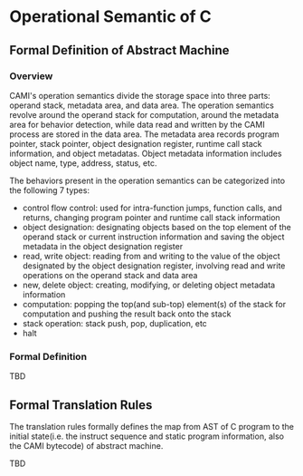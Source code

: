 # Operational Semantic of C

## Formal Definition of Abstract Machine
### Overview
CAMI's operation semantics divide the storage space into three parts: operand stack, metadata area, and data area. The operation semantics revolve around the operand stack for computation, around the metadata area for behavior detection, while data read and written by the CAMI process are stored in the data area. The metadata area records program pointer, stack pointer, object designation register, runtime call stack information, and object metadatas. Object metadata information includes object name, type, address, status, etc.

The behaviors present in the operation semantics can be categorized into the following 7 types:
+ control flow control: used for intra-function jumps, function calls, and returns, changing program pointer and runtime call stack information
+ object designation: designating objects based on the top element of the operand stack or current instruction information and saving the object metadata in the object designation register
+ read, write object: reading from and writing to the value of the object designated by the object designation register, involving read and write operations on the operand stack and data area
+ new, delete object: creating, modifying, or deleting object metadata information
+ computation: popping the top(and sub-top) element(s) of the stack for computation and pushing the result back onto the stack
+ stack operation: stack push, pop, duplication, etc
+ halt

### Formal Definition
TBD

## Formal Translation Rules
The translation rules formally defines the map from AST of C program to the initial state(i.e. the instruct sequence and static program information, also the CAMI bytecode) of abstract machine.

TBD
